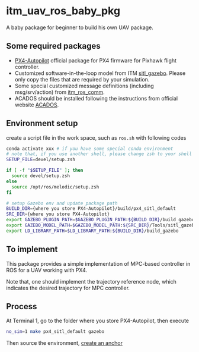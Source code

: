 # itm_uav_ros_baby_pkg

A baby package for beginner to build his own UAV package.

## Some required packages

* [PX4-Autopilot](https://github.com/PX4/PX4-Autopilot) official package for PX4 firmware for Pixhawk flight controller.
* Customized software-in-the-loop model from ITM [sitl_gazebo](https://github.com/tomcattigerkkk/PX4-SITL_gazebo). Please only copy the files that are required by your simulation.
* Some special customized message definitions (including msg/srv/action) from [itm_ros_comm](https://github.com/tomcattigerkkk/itm_ros_comm).
* ACADOS should be installed following the instructions from official website [ACADOS](https://github.com/acados/acados).

## Environment setup

create a script file in the work space, such as ``ros.sh`` with following codes

``` bash
conda activate xxx # if you have some special conda environment
# note that, if you use another shell, please change zsh to your shell type accordingly
SETUP_FILE=devel/setup.zsh

if [ -f "$SETUP_FILE" ]; then
  source devel/setup.zsh
else
  source /opt/ros/melodic/setup.zsh
fi

# setup Gazebo env and update package path
BUILD_DIR={where you store PX4-Autopilot}/build/px4_sitl_default
SRC_DIR={where you store PX4-Autopilot}
export GAZEBO_PLUGIN_PATH=$GAZEBO_PLUGIN_PATH:${BUILD_DIR}/build_gazebo
export GAZEBO_MODEL_PATH=$GAZEBO_MODEL_PATH:${SRC_DIR}/Tools/sitl_gazebo/models
export LD_LIBRARY_PATH=$LD_LIBRARY_PATH:${BUILD_DIR}/build_gazebo
```

## To implement

This package provides a simple implementation of MPC-based controller in ROS for a UAV working with PX4.

Note that, one should implement the trajectory reference node, which indicates the desired trajectory for MPC controller.

## Process

At Terminal 1, go to the folder where you store PX4-Autopilot, then execute

``` bash
no_sim=1 make px4_sitl_default gazebo
```

Then source the environment, [create an anchor](#Environment-setup)
